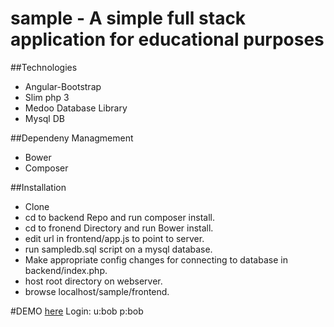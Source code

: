# sample - A simple full stack application for educational purposes


##Technologies
- Angular-Bootstrap
- Slim php 3
- Medoo Database Library
- Mysql DB

##Dependeny Managmement
- Bower
- Composer

##Installation
- Clone
- cd to backend Repo and run composer install.
- cd to fronend Directory and run Bower install.
- edit url in frontend/app.js to point to server.
- run sampledb.sql script on a mysql database.
- Make appropriate config changes for connecting to database in backend/index.php.
- host root directory on webserver.
- browse localhost/sample/frontend.

#DEMO
[here](http://162.243.52.181/sample/frontend/)
Login: 
u:bob 
p:bob
